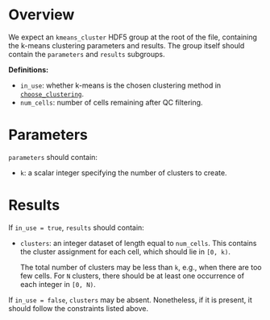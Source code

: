 # Overview

We expect an `kmeans_cluster` HDF5 group at the root of the file, containing the k-means clustering parameters and results.
The group itself should contain the `parameters` and `results` subgroups.

**Definitions:**

- `in_use`: whether k-means is the chosen clustering method in [`choose_clustering`](../choose_clustering/v1_0.md).
- `num_cells`: number of cells remaining after QC filtering.

# Parameters

`parameters` should contain:

- `k`: a scalar integer specifying the number of clusters to create.

# Results

If `in_use = true`, `results` should contain:

- `clusters`: an integer dataset of length equal to `num_cells`.
  This contains the cluster assignment for each cell, which should lie in `[0, k)`.

  The total number of clusters may be less than `k`, e.g., when there are too few cells.
  For `N` clusters, there should be at least one occurrence of each integer in `[0, N)`.

If `in_use = false`, `clusters` may be absent.
Nonetheless, if it is present, it should follow the constraints listed above.
